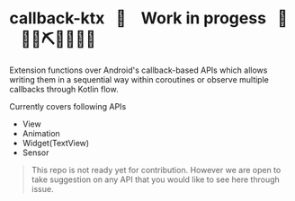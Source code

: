 # callback-ktx&nbsp;&nbsp;   🚧 &nbsp;&nbsp;  Work in progess &nbsp;&nbsp;🚧 &nbsp;&nbsp;  👷‍♀️⛏👷🔧️👷🔧
Extension functions over Android's callback-based APIs which allows writing them in a sequential way within coroutines or observe multiple callbacks through Kotlin flow.

Currently covers following APIs

- View
- Animation
- Widget(TextView)
- Sensor

> This repo is not ready yet for contribution. However we are open to take suggestion on any API that you would like to see here through issue.
